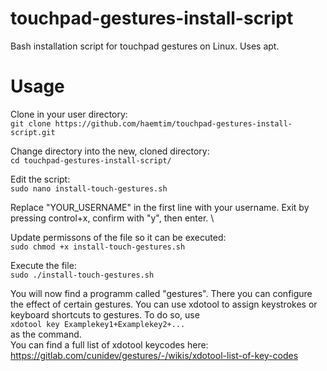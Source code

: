 # touchpad-gestures-install-script
Bash installation script for touchpad gestures on Linux. Uses apt.

# Usage

Clone in your user directory: \
`git clone https://github.com/haemtim/touchpad-gestures-install-script.git` <br>

Change directory into the new, cloned directory: \
`cd touchpad-gestures-install-script/` <br>

Edit the script: \
`sudo nano install-touch-gestures.sh` <br>

Replace "YOUR_USERNAME" in the first line with your username. Exit by pressing control+x, confirm with "y", then enter. \

Update permissons of the file so it can be executed: \
`sudo chmod +x install-touch-gestures.sh` <br>

Execute the file: \
`sudo ./install-touch-gestures.sh`<br>

You will now find a programm called "gestures". There you can configure the effect of certain gestures. You can use xdotool to assign keystrokes or keyboard shortcuts to gestures. To do so, use <br>
`xdotool key Examplekey1+Examplekey2+...` <br>
as the command. \
You can find a full list of xdotool keycodes here: https://gitlab.com/cunidev/gestures/-/wikis/xdotool-list-of-key-codes
